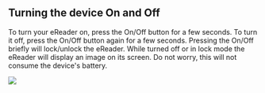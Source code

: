 ## Turning the device On and Off

To turn your eReader on, press the On/Off button for a few seconds. To turn it off, press the On/Off button again for a few seconds. Pressing the On/Off briefly will lock/unlock the eReader. While turned off or in lock mode the eReader will display an image on its screen. Do not worry, this will not consume the device's battery.

![](http://static.energysistem.com/images/manuals/42169/54bfcad7db4c9.jpg)


